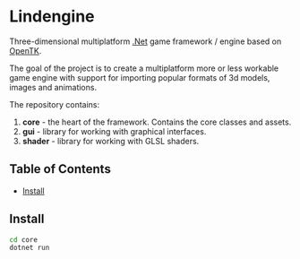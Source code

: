 # Lindengine

Three-dimensional multiplatform [.Net](https://dotnet.microsoft.com) game framework / engine based on [OpenTK](https://github.com/opentk/opentk).

The goal of the project is to create a multiplatform more or less workable game engine with support for importing popular formats of 3d models, images and animations.

The repository contains:

1. **core** - the heart of the framework. Contains the core classes and assets.
2. **gui** - library for working with graphical interfaces.
3. **shader** - library for working with GLSL shaders.

## Table of Contents

- [Install](#install)

## Install

```sh
cd core
dotnet run
```
